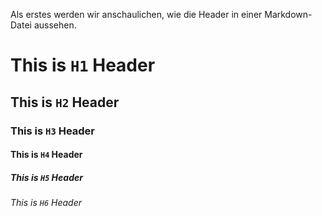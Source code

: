 Als erstes werden wir anschaulichen, wie die Header in einer Markdown-Datei aussehen. 

# This is `H1` Header 
## This is `H2` Header 
### This is `H3` Header 
#### This is `H4` Header 
##### This is `H5` Header 
###### This is `H6` Header 
